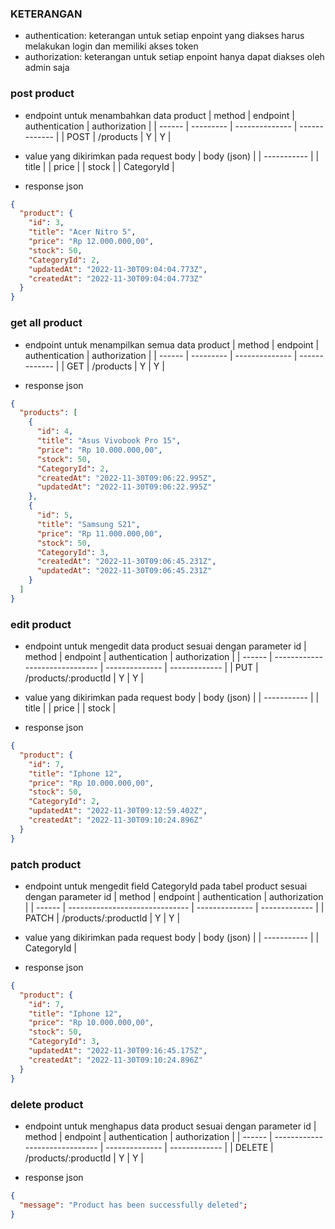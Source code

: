 ### KETERANGAN

- authentication: keterangan untuk setiap enpoint yang diakses harus melakukan login dan memiliki akses token
- authorization: keterangan untuk setiap enpoint hanya dapat diakses oleh admin saja

### post product

- endpoint untuk menambahkan data product
  | method | endpoint | authentication | authorization |
  | ------ | --------- | -------------- | ------------- |
  | POST | /products | Y | Y |

- value yang dikirimkan pada request body
  | body (json) |
  | ----------- |
  | title |
  | price |
  | stock |
  | CategoryId |

- response json

```json
{
  "product": {
    "id": 3,
    "title": "Acer Nitro 5",
    "price": "Rp 12.000.000,00",
    "stock": 50,
    "CategoryId": 2,
    "updatedAt": "2022-11-30T09:04:04.773Z",
    "createdAt": "2022-11-30T09:04:04.773Z"
  }
}
```

### get all product

- endpoint untuk menampilkan semua data product
  | method | endpoint | authentication | authorization |
  | ------ | --------- | -------------- | ------------- |
  | GET | /products | Y | Y |

- response json

```json
{
  "products": [
    {
      "id": 4,
      "title": "Asus Vivobook Pro 15",
      "price": "Rp 10.000.000,00",
      "stock": 50,
      "CategoryId": 2,
      "createdAt": "2022-11-30T09:06:22.995Z",
      "updatedAt": "2022-11-30T09:06:22.995Z"
    },
    {
      "id": 5,
      "title": "Samsung S21",
      "price": "Rp 11.000.000,00",
      "stock": 50,
      "CategoryId": 3,
      "createdAt": "2022-11-30T09:06:45.231Z",
      "updatedAt": "2022-11-30T09:06:45.231Z"
    }
  ]
}
```

### edit product

- endpoint untuk mengedit data product sesuai dengan parameter id
  | method | endpoint | authentication | authorization |
  | ------ | ------------------------------ | -------------- | ------------- |
  | PUT | /products/:productId | Y | Y |

- value yang dikirimkan pada request body
  | body (json) |
  | ----------- |
  | title |
  | price |
  | stock |

- response json

```json
{
  "product": {
    "id": 7,
    "title": "Iphone 12",
    "price": "Rp 10.000.000,00",
    "stock": 50,
    "CategoryId": 2,
    "updatedAt": "2022-11-30T09:12:59.402Z",
    "createdAt": "2022-11-30T09:10:24.896Z"
  }
}
```

### patch product

- endpoint untuk mengedit field CategoryId pada tabel product sesuai dengan parameter id
  | method | endpoint | authentication | authorization |
  | ------ | ------------------------------ | -------------- | ------------- |
  | PATCH | /products/:productId | Y | Y |

- value yang dikirimkan pada request body
  | body (json) |
  | ----------- |
  | CategoryId |

- response json

```json
{
  "product": {
    "id": 7,
    "title": "Iphone 12",
    "price": "Rp 10.000.000,00",
    "stock": 50,
    "CategoryId": 3,
    "updatedAt": "2022-11-30T09:16:45.175Z",
    "createdAt": "2022-11-30T09:10:24.896Z"
  }
}
```

### delete product

- endpoint untuk menghapus data product sesuai dengan parameter id
  | method | endpoint | authentication | authorization |
  | ------ | ------------------------------ | -------------- | ------------- |
  | DELETE | /products/:productId | Y | Y |

- response json

```json
{
  "message": "Product has been successfully deleted";
}
```
